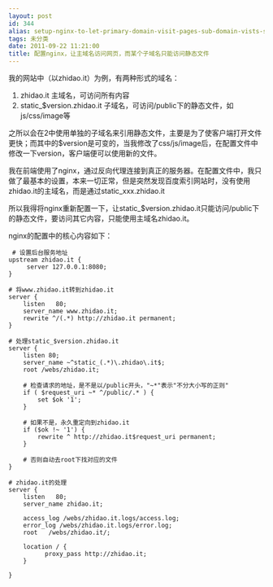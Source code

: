```yaml
---
layout: post
id: 344
alias: setup-nginx-to-let-primary-domain-visit-pages-sub-domain-vists-static-files
tags: 未分类
date: 2011-09-22 11:21:00
title: 配置nginx，让主域名访问网页，而某个子域名只能访问静态文件
---
```


我的网站中（以zhidao.it）为例，有两种形式的域名：

1.  zhidao.it 主域名，可访问所有内容
2.  static_$version.zhidao.it 子域名，可访问/public下的静态文件，如js/css/image等

之所以会在2中使用单独的子域名来引用静态文件，主要是为了使客户端打开文件更快；而其中的$version是可变的，当我修改了css/js/image后，在配置文件中修改一下version，客户端便可以使用新的文件。

我在前端使用了nginx，通过反向代理连接到真正的服务器。在配置文件中，我只做了最基本的设置，本来一切正常，但是突然发现百度索引网站时，没有使用zhidao.it的主域名，而是通过static_xxx.zhidao.it

所以我得将nginx重新配置一下，让static_$version.zhidao.it只能访问/public下的静态文件，要访问其它内容，只能使用主域名zhidao.it。

nginx的配置中的核心内容如下：

```
 # 设置后台服务地址
upstream zhidao.it {
     server 127.0.0.1:8080;
}

# 将www.zhidao.it转到zhidao.it
server {
    listen   80;
    server_name www.zhidao.it;
    rewrite ^/(.*) http://zhidao.it permanent;
}

# 处理static_$version.zhidao.it
server {
    listen 80;
    server_name ~^static_(.*)\.zhidao\.it$;
    root /webs/zhidao.it;

    # 检查请求的地址，是不是以/public开头，"~*"表示"不分大小写的正则"
    if ( $request_uri ~* ^/public/.* ) {
        set $ok '1';
    }

    # 如果不是，永久重定向到zhidao.it
    if ($ok !~ '1') {
        rewrite ^ http://zhidao.it$request_uri permanent;
    }

    # 否则自动去root下找对应的文件
}

# zhidao.it的处理
server {
    listen   80;
    server_name zhidao.it;

    access_log /webs/zhidao.it.logs/access.log;
    error_log /webs/zhidao.it.logs/error.log;
    root   /webs/zhidao.it/;

    location / {
          proxy_pass http://zhidao.it;
    }

}
```
